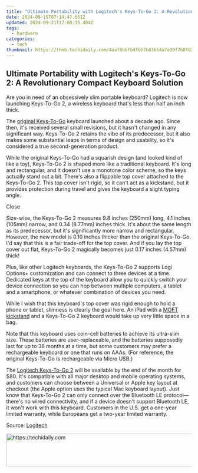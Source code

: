 ```yaml
---
title: "Ultimate Portability with Logitech's Keys-To-Go 2: A Revolutionary Compact Keyboard Solution"
date: 2024-09-15T07:14:47.651Z
updated: 2024-09-21T17:00:15.404Z
tags:
  - hardware
categories:
  - tech
thumbnail: https://thmb.techidaily.com/4aaf8bbfbdfb57b83b54a7e30f7b8f03d80755a12a2b526e9a90435fad802df2.jpg
---
```


## Ultimate Portability with Logitech's Keys-To-Go 2: A Revolutionary Compact Keyboard Solution

Are you in need of an obsessively slim portable keyboard? Logitech is now launching Keys-To-Go 2, a wireless keyboard that's less than half an inch thick.

 The [original Keys-To-Go](https://www.amazon.com/Logitech-Super-Slim-Super-Light-Bluetooth-Keyboard/dp/B08K3SCWGH?tag=hotoge-20&ascsubtag=UUhtgUeUpU2003522&asc%5Frefurl=https%3A%2F%2Fwww.howtogeek.com%2Flogitechs-keys-to-go-2-debut%2F&asc%5Fcampaign=Short-Term) keyboard launched about a decade ago. Since then, it's received several small revisions, but it hasn't changed in any significant way. Keys-To-Go 2 retains the vibe of its predecessor, but it also makes some substantial leaps in terms of design and usability, so it's considered a true second-generation product.

 While the original Keys-To-Go had a squarish design (and looked kind of like a toy), Keys-To-Go 2 is shaped more like a traditional keyboard. It's long and rectangular, and it doesn't use a monotone color scheme, so the keys actually stand out a bit. There's also a flippable top cover attached to the Keys-To-Go 2\. This top cover isn't rigid, so it can't act as a kickstand, but it provides protection during travel and gives the keyboard a slight typing angle.

Close 

 Size-wise, the Keys-To-Go 2 measures 9.8 inches (250mm) long, 4.1 inches (105mm) narrow, and 0.34 (8.77mm) inches thick. It's about the same length as its predecessor, but it's significantly more narrow and rectangular. However, the new model is 0.10 inches thicker than the original Keys-To-Go. I'd say that this is a fair trade-off for the top cover. And if you lay the top cover out flat, Keys-To-Go 2 magically becomes just 0.17 inches (4.57mm) thick!

 Plus, like other Logitech keyboards, the Keys-To-Go 2 supports Logi Options+ customization and can connect to three devices at a time. Dedicated keys at the top of the keyboard allow you to quickly switch your device connection so you can hop between multiple computers, a tablet and a smartphone, or whatever combination of devices you need.

 While I wish that this keyboard's top cover was rigid enough to hold a phone or tablet, slimness is clearly the goal here. An iPad with a [MOFT kickstand](https://www.amazon.com/MOFT-Tablet-Stand-Adhesive-Version/dp/B07Z4TRG3V/?tag=hotoge-20&ascsubtag=UUhtgUeUpU2003522&asc%5Frefurl=https%3A%2F%2Fwww.howtogeek.com%2Flogitechs-keys-to-go-2-debut%2F&asc%5Fcampaign=Short-Term) and a Keys-To-Go 2 keyboard would take up very little space in a bag.

 Note that this keyboard uses coin-cell batteries to achieve its ultra-slim size. These batteries are user-replaceable, and the batteries supposedly last for up to 36 months at a time, but some customers may prefer a rechargeable keyboard or one that runs on AAAs. (For reference, the original Keys-To-Go is rechargeable via Micro USB.)

 The [Logitech Keys-To-Go 2](https://www.logitech.com/en-us/products/keyboards.html) will be available by the end of the month for $80\. It's compatible with all major desktop and mobile operating systems, and customers can choose between a Universal or Apple key layout at checkout (the Apple option uses the typical Mac keyboard layout). Just know that Keys-To-Go 2 can only connect over the Bluetooth LE protocol—there's no wired connectivity, and if a device doesn't support Bluetooth LE, it won't work with this keyboard. Customers in the U.S. get a one-year limited warranty, while Europeans get a two-year limited warranty.

 Source: [Logitech](https://blog.logitech.com/2024/06/18/logitech-keys-to-go-2-portable-productivity-anywhere-anytime/)

<ins class="adsbygoogle"
     style="display:block"
     data-ad-format="autorelaxed"
     data-ad-client="ca-pub-7571918770474297"
     data-ad-slot="1223367746"></ins>

<ins class="adsbygoogle"
     style="display:block"
     data-ad-client="ca-pub-7571918770474297"
     data-ad-slot="8358498916"
     data-ad-format="auto"
     data-full-width-responsive="true"></ins>



<!-- affiliate ads begin -->
<a href="https://ephamedtechinc.pxf.io/c/5597632/2123509/26400" target="_top" id="2123509">
  <img src="//a.impactradius-go.com/display-ad/26400-2123509" border="0" alt="https://techidaily.com" width="728" height="90"/>
</a>
<img height="0" width="0" src="https://ephamedtechinc.pxf.io/i/5597632/2123509/26400" style="position:absolute;visibility:hidden;" border="0" />
<!-- affiliate ads end -->


